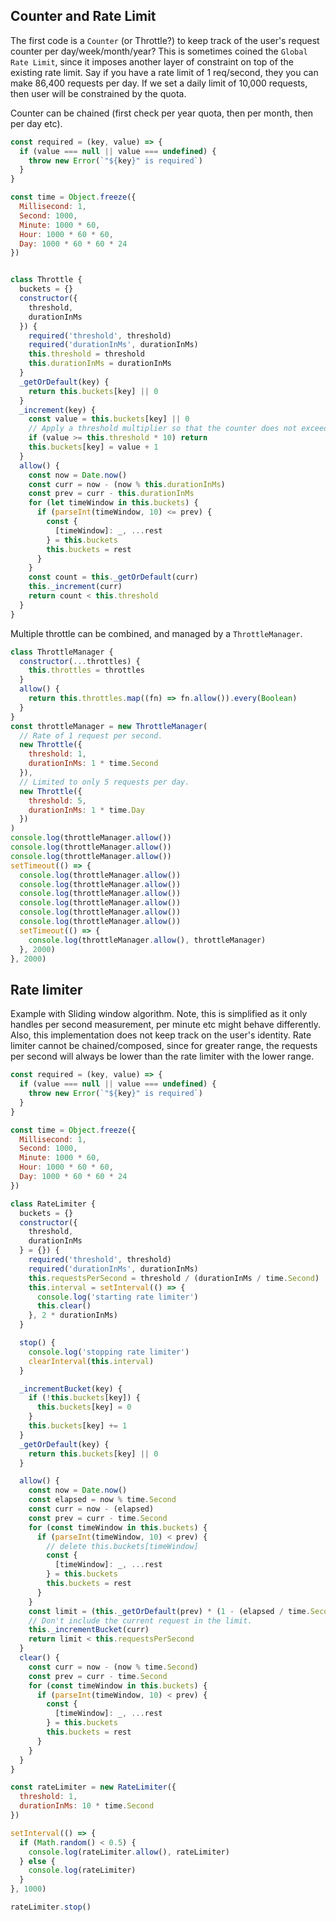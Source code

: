 ## Counter and Rate Limit

The first code is a `Counter` (or Throttle?) to keep track of the user's request counter per day/week/month/year? This is sometimes coined the `Global Rate Limit`, since it imposes another layer of constraint on top of the existing rate limit. Say if you have a rate limit of 1 req/second, they you can make 86,400 requests per day. If we set a daily limit of 10,000 requests, then user will be constrained by the quota.


Counter can be chained (first check per year quota, then per month, then per day etc).
```js
const required = (key, value) => {
  if (value === null || value === undefined) {
    throw new Error(`"${key}" is required`)
  }
}

const time = Object.freeze({
  Millisecond: 1,
  Second: 1000,
  Minute: 1000 * 60,
  Hour: 1000 * 60 * 60,
  Day: 1000 * 60 * 60 * 24
})


class Throttle {
  buckets = {}
  constructor({
    threshold,
    durationInMs
  }) {
    required('threshold', threshold)
    required('durationInMs', durationInMs)
    this.threshold = threshold
    this.durationInMs = durationInMs
  }
  _getOrDefault(key) {
    return this.buckets[key] || 0
  }
  _increment(key) {
    const value = this.buckets[key] || 0
    // Apply a threshold multiplier so that the counter does not exceed the limit.
    if (value >= this.threshold * 10) return
    this.buckets[key] = value + 1
  }
  allow() {
    const now = Date.now()
    const curr = now - (now % this.durationInMs)
    const prev = curr - this.durationInMs
    for (let timeWindow in this.buckets) {
      if (parseInt(timeWindow, 10) <= prev) {
        const {
          [timeWindow]: _, ...rest
        } = this.buckets
        this.buckets = rest
      }
    }
    const count = this._getOrDefault(curr)
    this._increment(curr)
    return count < this.threshold
  }
}
```

Multiple throttle can be combined, and managed by a `ThrottleManager`. 
```js
class ThrottleManager {
  constructor(...throttles) {
    this.throttles = throttles
  }
  allow() {
    return this.throttles.map((fn) => fn.allow()).every(Boolean)
  }
}
const throttleManager = new ThrottleManager(
  // Rate of 1 request per second.
  new Throttle({
    threshold: 1,
    durationInMs: 1 * time.Second
  }), 
  // Limited to only 5 requests per day.
  new Throttle({
    threshold: 5,
    durationInMs: 1 * time.Day
  })
)
console.log(throttleManager.allow())
console.log(throttleManager.allow())
console.log(throttleManager.allow())
setTimeout(() => {
  console.log(throttleManager.allow())
  console.log(throttleManager.allow())
  console.log(throttleManager.allow())
  console.log(throttleManager.allow())
  console.log(throttleManager.allow())
  console.log(throttleManager.allow())
  setTimeout(() => {
    console.log(throttleManager.allow(), throttleManager)
  }, 2000)
}, 2000)
```

## Rate limiter 

Example with Sliding window algorithm. Note, this is simplified as it only handles per second measurement, per minute etc might behave differently. Also, this implementation does not keep track on the user's identity. Rate limiter cannot be chained/composed, since for greater range, the requests per second will always be lower than the rate limiter with the lower range.

```js
const required = (key, value) => {
  if (value === null || value === undefined) {
    throw new Error(`"${key}" is required`)
  }
}

const time = Object.freeze({
  Millisecond: 1,
  Second: 1000,
  Minute: 1000 * 60,
  Hour: 1000 * 60 * 60,
  Day: 1000 * 60 * 60 * 24
})

class RateLimiter {
  buckets = {}
  constructor({
    threshold,
    durationInMs
  } = {}) {
    required('threshold', threshold)
    required('durationInMs', durationInMs)
    this.requestsPerSecond = threshold / (durationInMs / time.Second)
    this.interval = setInterval(() => {
      console.log('starting rate limiter')
      this.clear()
    }, 2 * durationInMs)
  }

  stop() {
    console.log('stopping rate limiter')
    clearInterval(this.interval)
  }

  _incrementBucket(key) {
    if (!this.buckets[key]) {
      this.buckets[key] = 0
    }
    this.buckets[key] += 1
  }
  _getOrDefault(key) {
    return this.buckets[key] || 0
  }

  allow() {
    const now = Date.now()
    const elapsed = now % time.Second
    const curr = now - (elapsed)
    const prev = curr - time.Second
    for (const timeWindow in this.buckets) {
      if (parseInt(timeWindow, 10) < prev) {
        // delete this.buckets[timeWindow]
        const {
          [timeWindow]: _, ...rest
        } = this.buckets
        this.buckets = rest
      }
    }
    const limit = (this._getOrDefault(prev) * (1 - (elapsed / time.Second))) + this._getOrDefault(curr)
    // Don't include the current request in the limit.
    this._incrementBucket(curr)
    return limit < this.requestsPerSecond
  }
  clear() {
    const curr = now - (now % time.Second)
    const prev = curr - time.Second
    for (const timeWindow in this.buckets) {
      if (parseInt(timeWindow, 10) < prev) {
        const {
          [timeWindow]: _, ...rest
        } = this.buckets
        this.buckets = rest
      }
    }
  }
}

const rateLimiter = new RateLimiter({
  threshold: 1,
  durationInMs: 10 * time.Second
})

setInterval(() => {
  if (Math.random() < 0.5) {
    console.log(rateLimiter.allow(), rateLimiter)
  } else {
    console.log(rateLimiter)
  }
}, 1000)

rateLimiter.stop()
```
